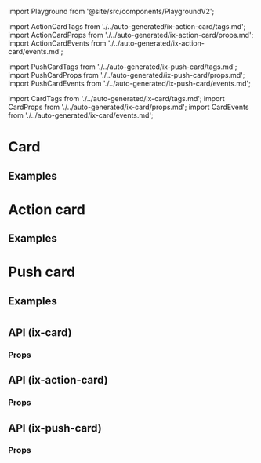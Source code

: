import Playground from '@site/src/components/PlaygroundV2';

import ActionCardTags from './../auto-generated/ix-action-card/tags.md';
import ActionCardProps from './../auto-generated/ix-action-card/props.md';
import ActionCardEvents from './../auto-generated/ix-action-card/events.md';

import PushCardTags from './../auto-generated/ix-push-card/tags.md';
import PushCardProps from './../auto-generated/ix-push-card/props.md';
import PushCardEvents from './../auto-generated/ix-push-card/events.md';

import CardTags from './../auto-generated/ix-card/tags.md';
import CardProps from './../auto-generated/ix-card/props.md';
import CardEvents from './../auto-generated/ix-card/events.md';

# Card

<CardTags />

## Examples

<Playground
height="17rem"
name="card"
examplesByName>
</Playground>

# Action card

<ActionCardTags />

## Examples

<Playground
height="13rem"
name="action-card"
examplesByName>
</Playground>

# Push card

<PushCardTags />

## Examples

<Playground
height="20rem"
name="push-card"
examplesByName>
</Playground>

#

## API (ix-card)

### Props

<CardProps />

## API (ix-action-card)

### Props

<ActionCardProps />

## API (ix-push-card)

### Props

<PushCardProps />
